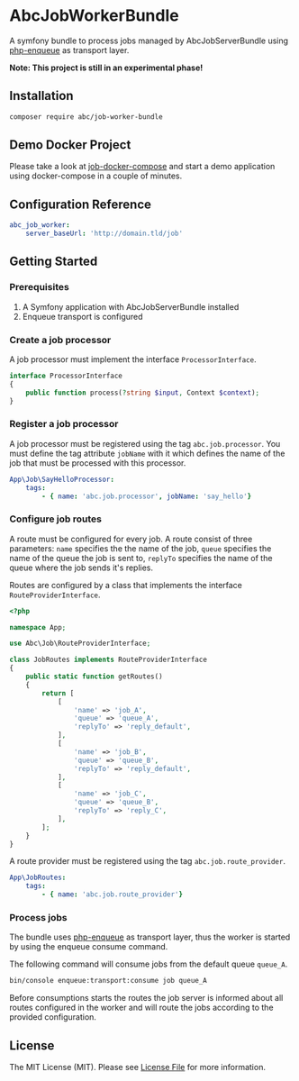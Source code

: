 # AbcJobWorkerBundle

A symfony bundle to process jobs managed by AbcJobServerBundle using [php-enqueue](https://github.com/php-enqueue/enqueue-dev) as transport layer.

**Note: This project is still in an experimental phase!**

## Installation

```bash
composer require abc/job-worker-bundle
```

## Demo Docker Project

Please take a look at [job-docker-compose](https://gitlab.com/hasc/job-docker-compose) and start a demo application using docker-compose in a couple of minutes.

## Configuration Reference

```yaml
abc_job_worker:
    server_baseUrl: 'http://domain.tld/job'
```

## Getting Started

### Prerequisites
1. A Symfony application with AbcJobServerBundle installed
2. Enqueue transport is configured

### Create a job processor

A job processor must implement the interface `ProcessorInterface`.

```php
interface ProcessorInterface
{
    public function process(?string $input, Context $context);
}
```

### Register a job processor

A job processor must be registered using the tag `abc.job.processor`. You must define the tag attribute `jobName` with it which defines the name of the job that must be processed with this processor.

```yaml
App\Job\SayHelloProcessor:
    tags:
        - { name: 'abc.job.processor', jobName: 'say_hello'}
```

### Configure job routes

A route must be configured for every job. A route consist of three parameters: `name` specifies the the name of the job, `queue` specifies the name of the queue the job is sent to, `replyTo` specifies the name of the queue where the job sends it's replies.

Routes are configured by a class that implements the interface `RouteProviderInterface`.

```php
<?php

namespace App;

use Abc\Job\RouteProviderInterface;

class JobRoutes implements RouteProviderInterface
{
    public static function getRoutes()
    {
        return [
            [
                'name' => 'job_A',
                'queue' => 'queue_A',
                'replyTo' => 'reply_default',
            ],
            [
                'name' => 'job_B',
                'queue' => 'queue_B',
                'replyTo' => 'reply_default',
            ],
            [
                'name' => 'job_C',
                'queue' => 'queue_B',
                'replyTo' => 'reply_C',
            ],
        ];
    }
}
```

A route provider must be registered using the tag `abc.job.route_provider`.

```yaml
App\JobRoutes:
    tags:
        - { name: 'abc.job.route_provider'}
```

### Process jobs

The bundle uses [php-enqueue](https://github.com/php-enqueue/enqueue-dev) as transport layer, thus the worker is started by using the enqueue consume command.

The following command will consume jobs from the default queue `queue_A`.

```bash
bin/console enqueue:transport:consume job queue_A
```

Before consumptions starts the routes the job server is informed about all routes configured in the worker and will route the jobs according to the provided configuration.

## License

The MIT License (MIT). Please see [License File](./LICENSE) for more information.
